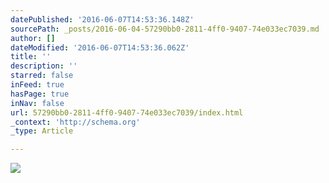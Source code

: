 ```yaml
---
datePublished: '2016-06-07T14:53:36.148Z'
sourcePath: _posts/2016-06-04-57290bb0-2811-4ff0-9407-74e033ec7039.md
author: []
dateModified: '2016-06-07T14:53:36.062Z'
title: ''
description: ''
starred: false
inFeed: true
hasPage: true
inNav: false
url: 57290bb0-2811-4ff0-9407-74e033ec7039/index.html
_context: 'http://schema.org'
_type: Article

---
```

![](https://the-grid-user-content.s3-us-west-2.amazonaws.com/f12b292d-8b2c-4e56-844b-4ce301529425.jpg)